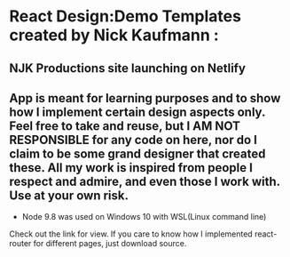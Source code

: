 # React Design:Demo Templates created by Nick Kaufmann :

## NJK Productions site launching on Netlify
## App is meant for learning purposes and to show how I implement certain design aspects only. Feel free to take and reuse, but I AM NOT RESPONSIBLE for any code on here, nor do I claim to be some grand designer that created these. All my work is inspired from people I respect and admire, and even those I work with. Use at your own risk. 

+ Node 9.8 was used on Windows 10 with WSL(Linux command line) 

Check out the link for view. If you care to know how I implemented react-router for different pages, just download source. 
